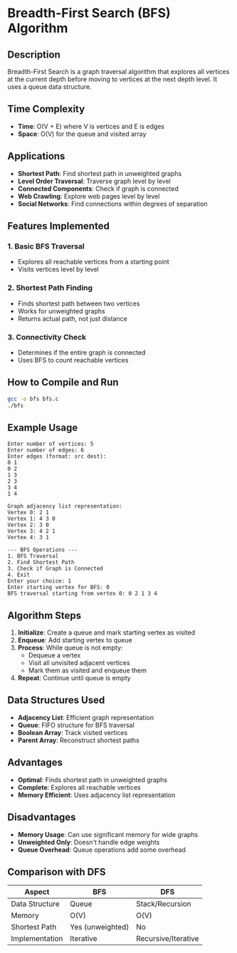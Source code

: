 # Breadth-First Search (BFS) Algorithm

## Description
Breadth-First Search is a graph traversal algorithm that explores all vertices at the current depth before moving to vertices at the next depth level. It uses a queue data structure.

## Time Complexity
- **Time**: O(V + E) where V is vertices and E is edges
- **Space**: O(V) for the queue and visited array

## Applications
- **Shortest Path**: Find shortest path in unweighted graphs
- **Level Order Traversal**: Traverse graph level by level
- **Connected Components**: Check if graph is connected
- **Web Crawling**: Explore web pages level by level
- **Social Networks**: Find connections within degrees of separation

## Features Implemented

### 1. Basic BFS Traversal
- Explores all reachable vertices from a starting point
- Visits vertices level by level

### 2. Shortest Path Finding
- Finds shortest path between two vertices
- Works for unweighted graphs
- Returns actual path, not just distance

### 3. Connectivity Check
- Determines if the entire graph is connected
- Uses BFS to count reachable vertices

## How to Compile and Run

```bash
gcc -o bfs bfs.c
./bfs
```

## Example Usage

```
Enter number of vertices: 5
Enter number of edges: 6
Enter edges (format: src dest):
0 1
0 2
1 3
2 3
3 4
1 4

Graph adjacency list representation:
Vertex 0: 2 1 
Vertex 1: 4 3 0 
Vertex 2: 3 0 
Vertex 3: 4 2 1 
Vertex 4: 3 1 

--- BFS Operations ---
1. BFS Traversal
2. Find Shortest Path
3. Check if Graph is Connected
4. Exit
Enter your choice: 1
Enter starting vertex for BFS: 0
BFS traversal starting from vertex 0: 0 2 1 3 4 
```

## Algorithm Steps
1. **Initialize**: Create a queue and mark starting vertex as visited
2. **Enqueue**: Add starting vertex to queue
3. **Process**: While queue is not empty:
   - Dequeue a vertex
   - Visit all unvisited adjacent vertices
   - Mark them as visited and enqueue them
4. **Repeat**: Continue until queue is empty

## Data Structures Used
- **Adjacency List**: Efficient graph representation
- **Queue**: FIFO structure for BFS traversal
- **Boolean Array**: Track visited vertices
- **Parent Array**: Reconstruct shortest paths

## Advantages
- **Optimal**: Finds shortest path in unweighted graphs
- **Complete**: Explores all reachable vertices
- **Memory Efficient**: Uses adjacency list representation

## Disadvantages
- **Memory Usage**: Can use significant memory for wide graphs
- **Unweighted Only**: Doesn't handle edge weights
- **Queue Overhead**: Queue operations add some overhead

## Comparison with DFS
| Aspect | BFS | DFS |
|--------|-----|-----|
| Data Structure | Queue | Stack/Recursion |
| Memory | O(V) | O(V) |
| Shortest Path | Yes (unweighted) | No |
| Implementation | Iterative | Recursive/Iterative |
